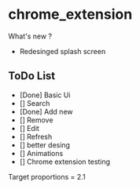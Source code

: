 # chrome_extension
What's new ?
 - Redesinged splash screen


## ToDo List

- [Done] Basic Ui
- [] Search
- [Done] Add new
- [] Remove
- [] Edit
- [] Refresh
- [] better desing
- [] Animations
- [] Chrome extension testing



Target proportions = 2.1
